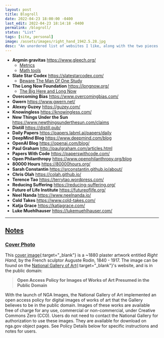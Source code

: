 ```yaml
---
layout: post
title: Blogroll
date: 2022-04-23 18:00:00 -0400
last_edit: 2022-04-23 18:14:18 -0400
permalink: /blogroll/
status: "List"
tags: [site, personal]
image: /assets/images/right_hand_1942.5.28.jpg
desc: "An unordered list of websites I like, along with the two pieces I most enjoyed reading from these sites. If there are not two listed entities, I am still deciding."
---
```


- __Argmin gravitas__ <https://www.gleech.org/>
  - [Metrics](https://www.gleech.org/metrics/)
  - [Math tools](https://www.gleech.org/tools)
- __Slate Star Codex__ <https://slatestarcodex.com/>
  - [Beware The Man Of One Study](https://slatestarcodex.com/2014/12/12/beware-the-man-of-one-study/)
- __The Long Now Foundation__ <https://longnow.org/>
  - [The Big Here and Long Now](https://longnow.org/essays/big-here-long-now/)
- __Overcoming Bias__ <https://www.overcomingbias.com/>
- __Gwern__ <https://www.gwern.net/>
- __Alexey Guzey__ <https://guzey.com/>
- __Knowingless__ <https://knowingless.com/>
- __New Things Under the Sun__ <https://www.newthingsunderthesun.com/claims>
- __Distill__ <https://distill.pub/>
- __Daily Papers__ <https://papers.labml.ai/papers/daily>
- __DeepMind Blog__ <https://www.deepmind.com/blog>
- __OpenAI Blog__ <https://openai.com/blog/>
- __Paul Graham__ <http://paulgraham.com/articles.html>
- __Papers With Code__ <https://paperswithcode.com/>
- __Open Philanthropy__ <https://www.openphilanthropy.org/blog>
- __80000 Hours__ <https://80000hours.org/>
- __Sarah Constantin__ <https://srconstantin.github.io/about/>
- __Chris Olah__ <https://colah.github.io/>
- __Terence Tao__ <https://terrytao.wordpress.com/>
- __Reducing Suffering__ <https://reducing-suffering.org/>
- __Future of Life Institute__ <https://futureoflife.org/>
- __Neel Nanda__ <https://www.neelnanda.io/>
- __Cold Takes__ <https://www.cold-takes.com/>
- __Katja Grace__ <https://katjagrace.com/>
- __Luke Muehlhauser__ <https://lukemuehlhauser.com/>

---

## [Notes](#notes)

### [Cover Photo](#cover-photo)

This [cover image][cover_photo]{:target="_blank"} is a ~1880 plaster artwork entitled _Right Hand_, by the French sculptor Auguste Rodin, 1840 - 1917. The image can be found on the [National Gallery of Art][gallery]{:target="_blank"}'s website, and is in the public domain:
> __Open Access Policy for Images of Works of Art Presumed in the Public Domain__
>
With the launch of NGA Images, the National Gallery of Art implemented an open access policy for digital images of works of art that the Gallery believes to be in the public domain. Images of these works are available free of charge for any use, commercial or non-commercial, under Creative Commons Zero (CC0). Users do not need to contact the National Gallery for authorization to use these images. They are available for download on nga.gov object pages. See Policy Details below for specific instructions and notes for users.

[cover_photo]: https://www.nga.gov/collection/art-object-page.1021.html "https://www.nga.gov/collection/art-object-page.1021.html"

[gallery]: https://www.nga.gov/collection-search-result.html?sortOrder=DEFAULT&artobj_downloadable=Image_download_available&pageNumber=1&lastFacet=artobj_downloadable "https://www.nga.gov/collection-search-result.html?sortOrder=DEFAULT&artobj_downloadable=Image_download_available&pageNumber=1&lastFacet=artobj_downloadable"
